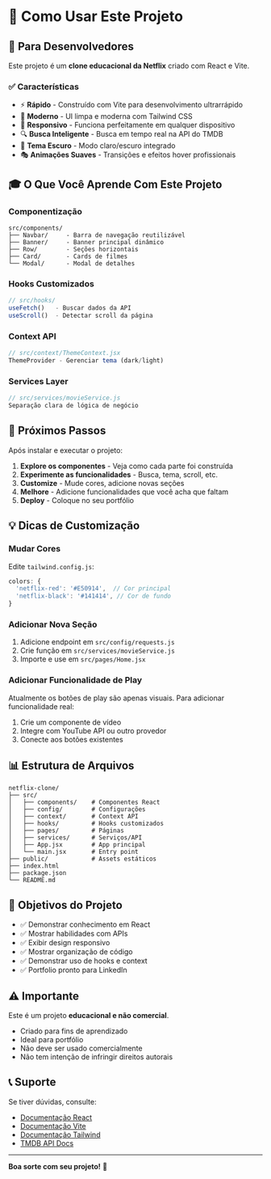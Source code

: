 # 🎯 Como Usar Este Projeto

## 📌 Para Desenvolvedores

Este projeto é um **clone educacional da Netflix** criado com React e Vite. 

### ✅ Características

- ⚡ **Rápido** - Construído com Vite para desenvolvimento ultrarrápido
- 🎨 **Moderno** - UI limpa e moderna com Tailwind CSS
- 📱 **Responsivo** - Funciona perfeitamente em qualquer dispositivo
- 🔍 **Busca Inteligente** - Busca em tempo real na API do TMDB
- 🌙 **Tema Escuro** - Modo claro/escuro integrado
- 🎭 **Animações Suaves** - Transições e efeitos hover profissionais

## 🎓 O Que Você Aprende Com Este Projeto

### Componentização
```
src/components/
├── Navbar/     - Barra de navegação reutilizável
├── Banner/     - Banner principal dinâmico
├── Row/        - Seções horizontais
├── Card/       - Cards de filmes
└── Modal/      - Modal de detalhes
```

### Hooks Customizados
```javascript
// src/hooks/
useFetch()   - Buscar dados da API
useScroll()  - Detectar scroll da página
```

### Context API
```javascript
// src/context/ThemeContext.jsx
ThemeProvider - Gerenciar tema (dark/light)
```

### Services Layer
```javascript
// src/services/movieService.js
Separação clara de lógica de negócio
```

## 🚀 Próximos Passos

Após instalar e executar o projeto:

1. **Explore os componentes** - Veja como cada parte foi construída
2. **Experimente as funcionalidades** - Busca, tema, scroll, etc.
3. **Customize** - Mude cores, adicione novas seções
4. **Melhore** - Adicione funcionalidades que você acha que faltam
5. **Deploy** - Coloque no seu portfólio

## 💡 Dicas de Customização

### Mudar Cores

Edite `tailwind.config.js`:

```javascript
colors: {
  'netflix-red': '#E50914',  // Cor principal
  'netflix-black': '#141414', // Cor de fundo
}
```

### Adicionar Nova Seção

1. Adicione endpoint em `src/config/requests.js`
2. Crie função em `src/services/movieService.js`
3. Importe e use em `src/pages/Home.jsx`

### Adicionar Funcionalidade de Play

Atualmente os botões de play são apenas visuais. Para adicionar funcionalidade real:

1. Crie um componente de vídeo
2. Integre com YouTube API ou outro provedor
3. Conecte aos botões existentes

## 📊 Estrutura de Arquivos

```
netflix-clone/
├── src/
│   ├── components/    # Componentes React
│   ├── config/        # Configurações
│   ├── context/       # Context API
│   ├── hooks/         # Hooks customizados
│   ├── pages/         # Páginas
│   ├── services/      # Serviços/API
│   ├── App.jsx        # App principal
│   └── main.jsx       # Entry point
├── public/            # Assets estáticos
├── index.html
├── package.json
└── README.md
```

## 🎯 Objetivos do Projeto

- ✅ Demonstrar conhecimento em React
- ✅ Mostrar habilidades com APIs
- ✅ Exibir design responsivo
- ✅ Mostrar organização de código
- ✅ Demonstrar uso de hooks e context
- ✅ Portfolio pronto para LinkedIn

## ⚠️ Importante

Este é um projeto **educacional e não comercial**. 

- Criado para fins de aprendizado
- Ideal para portfólio
- Não deve ser usado comercialmente
- Não tem intenção de infringir direitos autorais

## 📞 Suporte

Se tiver dúvidas, consulte:

- [Documentação React](https://react.dev)
- [Documentação Vite](https://vitejs.dev)
- [Documentação Tailwind](https://tailwindcss.com)
- [TMDB API Docs](https://www.themoviedb.org/documentation/api)

---

**Boa sorte com seu projeto!** 🚀

